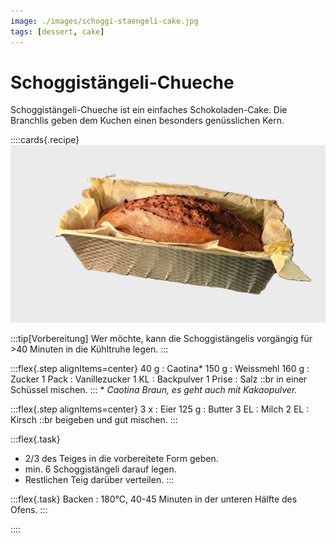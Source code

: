 ```yaml
---
image: ./images/schoggi-staengeli-cake.jpg
tags: [dessert, cake]
---
```


# Schoggistängeli-Chueche
<head>
    <meta property="og:locale" content="de_DE" />
</head>

Schoggistängeli-Chueche ist ein einfaches Schokoladen-Cake. Die Branchlis geben dem Kuchen einen besonders genüsslichen Kern.

::::cards{.recipe}
![](images/schoggi-staengeli-cake.jpg)

:::tip[Vorbereitung]
Wer möchte, kann die Schoggistängelis vorgängig für >40 Minuten in die Kühltruhe legen.
:::

:::flex{.step alignItems=center}
    40 g
    : Caotina\*
    150 g
    : Weissmehl
    160 g
    : Zucker
    1 Pack
    : Vanillezucker
    1 KL
    : Backpulver
    1 Prise
    : Salz
::br
    in einer Schüssel mischen.
:::
\* *Caotina Braun, es geht auch mit Kakaopulver.*

:::flex{.step alignItems=center}
    3 x
    : Eier
    125 g
    : Butter
    3 EL
    : Milch
    2 EL
    : Kirsch
::br
    beigeben und gut mischen.
:::

:::flex{.task}
- 2/3 des Teiges in die vorbereitete Form geben.
- min. 6 Schoggistängeli darauf legen.
- Restlichen Teig darüber verteilen.
:::

:::flex{.task}
    Backen
    : 180°C, 40-45 Minuten in der unteren Hälfte des Ofens.
:::

::::
